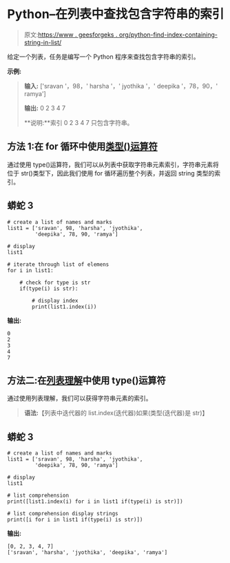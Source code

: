 # Python–在列表中查找包含字符串的索引

> 原文:[https://www . geesforgeks . org/python-find-index-containing-string-in-list/](https://www.geeksforgeeks.org/python-find-index-containing-string-in-list/)

给定一个列表，任务是编写一个 Python 程序来查找包含字符串的索引。

**示例:**

> **输入:** ['sravan '，98，' harsha '，' jyothika '，' deepika '，78，90，' ramya']
> 
> **输出:** 0 2 3 4 7
> 
> **说明:**索引 0 2 3 4 7 只包含字符串。

## 方法 1:在 for 循环中使用[类型()运算符](https://www.geeksforgeeks.org/python-type-function/)

通过使用 type()运算符，我们可以从列表中获取字符串元素索引，字符串元素将位于 str()类型下，因此我们使用 for 循环遍历整个列表，并返回 string 类型的索引。

## 蟒蛇 3

```
# create a list of names and marks
list1 = ['sravan', 98, 'harsha', 'jyothika', 
         'deepika', 78, 90, 'ramya']

# display
list1

# iterate through list of elemens
for i in list1:

    # check for type is str
    if(type(i) is str):

        # display index
        print(list1.index(i))
```

**输出:**

```
0
2
3
4
7
```

## 方法二:在[列表理解](https://www.geeksforgeeks.org/python-list-comprehension-and-slicing/)中使用 type()运算符

通过使用列表理解，我们可以获得字符串元素的索引。

> **语法:**【列表中迭代器的 list.index(迭代器)如果(类型(迭代器)是 str)】

## 蟒蛇 3

```
# create a list of names and marks
list1 = ['sravan', 98, 'harsha', 'jyothika', 
         'deepika', 78, 90, 'ramya']

# display
list1

# list comprehension
print([list1.index(i) for i in list1 if(type(i) is str)])

# list comprehension display strings
print([i for i in list1 if(type(i) is str)])
```

**输出:**

```
[0, 2, 3, 4, 7]
['sravan', 'harsha', 'jyothika', 'deepika', 'ramya']
```